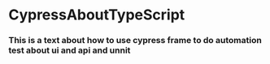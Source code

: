# CypressAboutTypeScript

### This is a text about how to use cypress frame to do automation test about ui and api and unnit

